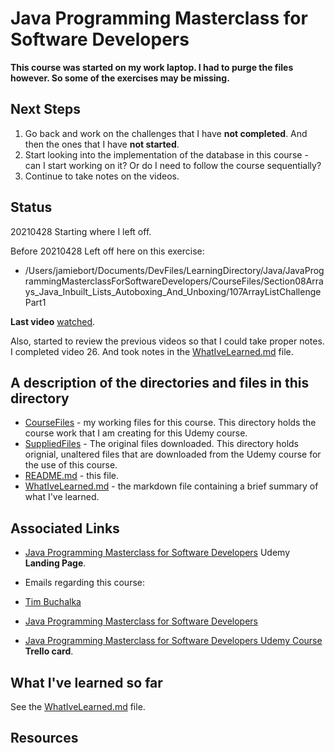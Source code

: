# Java Programming Masterclass for Software Developers

**This course was started on my work laptop. I had to purge the files however. So some of the exercises may be missing.**

## Next Steps
1. Go back and work on the challenges that I have **not completed**. And then the ones that I have **not started**.
2. Start looking into the implementation of the database in this course - can I start working on it? Or do I need to follow the course sequentially?
3. Continue to take notes on the videos.

## Status
20210428
Starting where I left off.

Before 20210428
Left off here on this exercise: 
* /Users/jamiebort/Documents/DevFiles/LearningDirectory/Java/JavaProgrammingMasterclassForSoftwareDevelopers/CourseFiles/Section08Arrays_Java_Inbuilt_Lists_Autoboxing_And_Unboxing/107ArrayListChallengePart1

**Last video** [watched](https://www.udemy.com/course/java-the-complete-java-developer-course/learn/lecture/3323790#overview).

Also, started to review the previous videos so that I could take proper notes. I completed video 26. And took notes in the [WhatIveLearned.md](https://github.com/JamieBort/LearningDirectory/tree/master/Java/Courses/JavaProgrammingMasterclassForSoftwareDevelopers/WhatIveLearned) file.

## A description of the directories and files in this directory
* [CourseFiles](https://github.com/JamieBort/LearningDirectory/tree/master/Java/Courses/JavaProgrammingMasterclassForSoftwareDevelopers/CourseFiles) - my working files for this course. This directory holds the course work that I am creating for this Udemy course.
* [SuppliedFiles](https://github.com/JamieBort/LearningDirectory/tree/master/Java/Courses/JavaProgrammingMasterclassForSoftwareDevelopers/SuppliedFiles) - The original files downloaded. This directory holds orignial, unaltered files that are downloaded from the Udemy course for the use of this course.
* [README.md](https://github.com/JamieBort/LearningDirectory/blob/master/Java/Courses/JavaProgrammingMasterclassForSoftwareDevelopers/README.md) - this file.
* [WhatIveLearned.md](https://github.com/JamieBort/LearningDirectory/tree/master/Java/Courses/JavaProgrammingMasterclassForSoftwareDevelopers/WhatIveLearned) - the markdown file containing a brief summary of what I've learned.

## Associated Links
* [Java Programming Masterclass for Software Developers](https://www.udemy.com/course/java-the-complete-java-developer-course/) Udemy **Landing Page**.

* Emails regarding this course:
 * [Tim Buchalka](https://mail.google.com/mail/u/0/#search/Tim+Buchalka)
 * [Java Programming Masterclass for Software Developers](https://mail.google.com/mail/u/0/#search/Java+Programming+Masterclass+for+Software+Developers)

* [Java Programming Masterclass for Software Developers Udemy Course](https://trello.com/c/FXZ4k4PL/459-java-programming-masterclass-for-software-developers-udemy-course) **Trello card**.

## What I've learned so far
See the [WhatIveLearned.md](https://github.com/JamieBort/LearningDirectory/tree/master/Java/Courses/JavaProgrammingMasterclassForSoftwareDevelopers/WhatIveLearned) file.

## Resources
